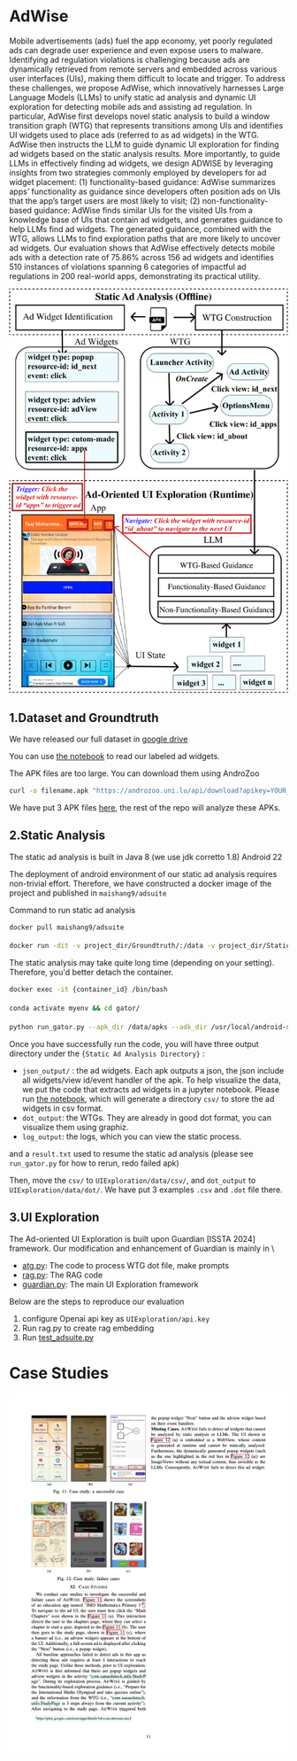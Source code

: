 # AdWise
Mobile advertisements (ads) fuel the app economy, yet poorly regulated ads can degrade user experience and even expose users to malware. Identifying ad regulation violations is challenging because ads are dynamically retrieved from remote servers and embedded across various user interfaces (UIs), making them difficult to locate and trigger. To address these challenges, we propose AdWise, which innovatively harnesses Large Language Models (LLMs) to unify static ad analysis and dynamic UI exploration for detecting mobile ads and assisting ad regulation. In particular, AdWise first develops novel static analysis to build a window transition graph (WTG) that represents transitions among UIs and identifies UI widgets used to place ads (referred to as ad widgets) in the WTG. AdWise then instructs the LLM to guide dynamic UI exploration for finding ad widgets based on the static analysis results. More importantly, to guide LLMs in effectively finding ad widgets, we design ADWISE by leveraging insights from two strategies commonly employed by developers for ad widget placement: (1) functionality-based guidance: AdWise summarizes apps’ functionality as guidance since developers often position ads on UIs that the app’s target users are most likely to visit; (2) non-functionality-based guidance: AdWise finds similar UIs for the visited UIs from a knowledge base of UIs that contain ad widgets, and generates guidance to help LLMs find ad widgets. The generated guidance, combined with the WTG, allows LLMs to find exploration paths that are more likely to uncover ad widgets. Our evaluation shows that AdWise effectively detects mobile ads with a detection rate of 75.86% across 156 ad widgets and identifies 510 instances of violations spanning 6 categories of impactful ad regulations in 200 real-world apps, demonstrating its practical utility.

![AdSuite.png](AdSuite.png)
## 1.Dataset and Groundtruth

We have released our full dataset in [google drive](https://drive.google.com/drive/folders/1dTLBSfQLyrNx1qM72OStax8T5H1eYT7_?usp=sharing
)

You can use [the notebook](Groundtruth/readGroundtruth.ipynb) to read our labeled ad widgets. 

The APK files are too large. You can download them using AndroZoo
```bash
curl -o filename.apk "https://androzoo.uni.lu/api/download?apikey=YOUR_API_KEY&sha256=SHA256_HASH_OF_APK"
```

We have put 3 APK files [here](Groundtruth/apks), the rest of the repo will analyze these APKs.

## 2.Static Analysis
The static ad analysis is built in Java 8 (we use jdk corretto 1.8) Android 22

The deployment of android environment of our static ad analysis requires non-trivial effort.
Therefore, we have constructed a docker image of the project and published in
`maishang9/adsuite`


Command to run static ad analysis

```bash
docker pull maishang9/adsuite
   
docker run -dit -v project_dir/Groundtruth/:/data -v project_dir/StaticAnalysis/staticAdAnalysis:/gator maishang9/adsuite /bin/bash
```
The static analysis may take quite long time (depending on your setting). Therefore, you'd better detach the container.

```bash
docker exec -it {container_id} /bin/bash

conda activate myenv && cd gator/

python run_gator.py --apk_dir /data/apks --adk_dir /usr/local/android-sdk-linux

```

Once you have successfully run the code, you will have three output directory under the `{Static Ad Analysis Directory}` : 
- `json_output/` : the ad widgets. Each apk outputs a json, the json include all widgets/view id/event handler of the apk. 
To help visualize the data, we put the code that extracts ad widgets in a jupyter notebook. 
Please run [the notebook](StaticAnalysis/static2dynamic.ipynb), which will generate a directory `csv/` to store the ad widgets in csv format.
- `dot_output`: the WTGs. They are already in good dot format, you can visualize them using graphiz.
- `log_output`: the logs, which you can view the static process.

and a `result.txt` used to resume the static ad analysis (please see `run_gator.py` for how to rerun, redo failed apk)




Then, move the `csv/` to `UIExploration/data/csv/`, and `dot_output` to `UIExploration/data/dot/`.
We have put 3 examples `.csv` and `.dot` file there. 



## 3.UI Exploration


The Ad-oriented UI Exploration is built upon Guardian [ISSTA 2024] framework. Our modification and enhancement of Guardian is mainly in \
- [atg.py](UIExploration/atg.py): The code to process WTG dot file, make prompts
- [rag.py](UIExploration/rag.py): The RAG code
- [guardian.py](UIExploration/guardian.py): The main UI Exploration framework


Below are the steps to reproduce our evaluation
1. configure Openai api key as `UIExploration/api.key`
2. Run rag.py to create rag embedding
2. Run [test_adsuite.py](UIExploration/test_adsuite.py)



# Case Studies
![ASE_2025_AdWise.png](ASE_2025_AdWise.png)